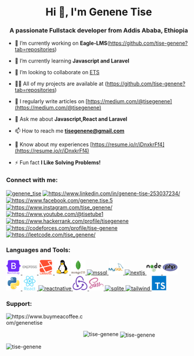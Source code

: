 <h1 align="center">Hi 👋, I'm Genene Tise</h1>
<h3 align="center">A passionate Fullstack developer from Addis Ababa, Ethiopia</h3>

- 🔭 I’m currently working on **Eagle-LMS**(https://github.com/tise-genene?tab=repositories)

- 🌱 I’m currently learning **Javascript and Laravel**

- 👯 I’m looking to collaborate on [ETS](https://t.me/eagleconsult)

- 👨‍💻 All of my projects are available at (https://github.com/tise-genene?tab=repositories)

- 📝 I regularly write articles on [https://medium.com/@tisegenene](https://medium.com/@tisegenene)

- 💬 Ask me about **Javascript,React and Laravel**

- 📫 How to reach me **tisegenene@gmail.com**

- 📄 Know about my experiences [https://resume.io/r/iDnxkrFf4](https://resume.io/r/iDnxkrFf4)

- ⚡ Fun fact **I Like Solving Problems!**

<h3 align="left">Connect with me:</h3>
<p align="left">
<a href="https://twitter.com/genene_tise" target="blank"><img align="center" src="https://raw.githubusercontent.com/rahuldkjain/github-profile-readme-generator/master/src/images/icons/Social/twitter.svg" alt="genene_tise" height="30" width="40" /></a>
<a href="https://linkedin.com/in/https://www.linkedin.com/in/genene-tise-253037234/" target="blank"><img align="center" src="https://raw.githubusercontent.com/rahuldkjain/github-profile-readme-generator/master/src/images/icons/Social/linked-in-alt.svg" alt="https://www.linkedin.com/in/genene-tise-253037234/" height="30" width="40" /></a>
<a href="https://fb.com/https://www.facebook.com/genene.tise.5" target="blank"><img align="center" src="https://raw.githubusercontent.com/rahuldkjain/github-profile-readme-generator/master/src/images/icons/Social/facebook.svg" alt="https://www.facebook.com/genene.tise.5" height="30" width="40" /></a>
<a href="https://instagram.com/https://www.instagram.com/tise_genene/" target="blank"><img align="center" src="https://raw.githubusercontent.com/rahuldkjain/github-profile-readme-generator/master/src/images/icons/Social/instagram.svg" alt="https://www.instagram.com/tise_genene/" height="30" width="40" /></a>
<a href="https://www.youtube.com/c/https://www.youtube.com/@tisetube1" target="blank"><img align="center" src="https://raw.githubusercontent.com/rahuldkjain/github-profile-readme-generator/master/src/images/icons/Social/youtube.svg" alt="https://www.youtube.com/@tisetube1" height="30" width="40" /></a>
<a href="https://www.hackerrank.com/https://www.hackerrank.com/profile/tisegenene" target="blank"><img align="center" src="https://raw.githubusercontent.com/rahuldkjain/github-profile-readme-generator/master/src/images/icons/Social/hackerrank.svg" alt="https://www.hackerrank.com/profile/tisegenene" height="30" width="40" /></a>
<a href="https://codeforces.com/profile/https://codeforces.com/profile/tise-genene" target="blank"><img align="center" src="https://raw.githubusercontent.com/rahuldkjain/github-profile-readme-generator/master/src/images/icons/Social/codeforces.svg" alt="https://codeforces.com/profile/tise-genene" height="30" width="40" /></a>
<a href="https://www.leetcode.com/https://leetcode.com/tise_genene/" target="blank"><img align="center" src="https://raw.githubusercontent.com/rahuldkjain/github-profile-readme-generator/master/src/images/icons/Social/leet-code.svg" alt="https://leetcode.com/tise_genene/" height="30" width="40" /></a>
</p>

<h3 align="left">Languages and Tools:</h3>
<p align="left"> <a href="https://getbootstrap.com" target="_blank" rel="noreferrer"> <img src="https://raw.githubusercontent.com/devicons/devicon/master/icons/bootstrap/bootstrap-plain-wordmark.svg" alt="bootstrap" width="40" height="40"/> </a> <a href="https://expressjs.com" target="_blank" rel="noreferrer"> <img src="https://raw.githubusercontent.com/devicons/devicon/master/icons/express/express-original-wordmark.svg" alt="express" width="40" height="40"/> </a>  </a> <a href="https://laravel.com/" target="_blank" rel="noreferrer"> <img src="https://raw.githubusercontent.com/devicons/devicon/master/icons/laravel/laravel-plain-wordmark.svg" alt="laravel" width="40" height="40"/> </a> <a href="https://www.linux.org/" target="_blank" rel="noreferrer"> <img src="https://raw.githubusercontent.com/devicons/devicon/master/icons/linux/linux-original.svg" alt="linux" width="40" height="40"/> </a> <a href="https://www.mongodb.com/" target="_blank" rel="noreferrer"> <img src="https://raw.githubusercontent.com/devicons/devicon/master/icons/mongodb/mongodb-original-wordmark.svg" alt="mongodb" width="40" height="40"/> </a> <a href="https://www.microsoft.com/en-us/sql-server" target="_blank" rel="noreferrer"> <img src="https://www.svgrepo.com/show/303229/microsoft-sql-server-logo.svg" alt="mssql" width="40" height="40"/> </a> <a href="https://www.mysql.com/" target="_blank" rel="noreferrer"> <img src="https://raw.githubusercontent.com/devicons/devicon/master/icons/mysql/mysql-original-wordmark.svg" alt="mysql" width="40" height="40"/> </a> <a href="https://nextjs.org/" target="_blank" rel="noreferrer"> <img src="https://cdn.worldvectorlogo.com/logos/nextjs-2.svg" alt="nextjs" width="40" height="40"/> </a> <a href="https://nodejs.org" target="_blank" rel="noreferrer"> <img src="https://raw.githubusercontent.com/devicons/devicon/master/icons/nodejs/nodejs-original-wordmark.svg" alt="nodejs" width="40" height="40"/> </a> <a href="https://www.php.net" target="_blank" rel="noreferrer"> <img src="https://raw.githubusercontent.com/devicons/devicon/master/icons/php/php-original.svg" alt="php" width="40" height="40"/> </a> <a href="https://www.python.org" target="_blank" rel="noreferrer"> <img src="https://raw.githubusercontent.com/devicons/devicon/master/icons/python/python-original.svg" alt="python" width="40" height="40"/> </a> <a href="https://reactjs.org/" target="_blank" rel="noreferrer"> <img src="https://raw.githubusercontent.com/devicons/devicon/master/icons/react/react-original-wordmark.svg" alt="react" width="40" height="40"/> </a> <a href="https://reactnative.dev/" target="_blank" rel="noreferrer"> <img src="https://reactnative.dev/img/header_logo.svg" alt="reactnative" width="40" height="40"/> </a> <a href="https://redux.js.org" target="_blank" rel="noreferrer"> <img src="https://raw.githubusercontent.com/devicons/devicon/master/icons/redux/redux-original.svg" alt="redux" width="40" height="40"/> </a> <a href="https://sass-lang.com" target="_blank" rel="noreferrer"> <img src="https://raw.githubusercontent.com/devicons/devicon/master/icons/sass/sass-original.svg" alt="sass" width="40" height="40"/> </a> <a href="https://www.sqlite.org/" target="_blank" rel="noreferrer"> <img src="https://www.vectorlogo.zone/logos/sqlite/sqlite-icon.svg" alt="sqlite" width="40" height="40"/> </a> <a href="https://tailwindcss.com/" target="_blank" rel="noreferrer"> <img src="https://www.vectorlogo.zone/logos/tailwindcss/tailwindcss-icon.svg" alt="tailwind" width="40" height="40"/> </a> <a href="https://www.typescriptlang.org/" target="_blank" rel="noreferrer"> <img src="https://raw.githubusercontent.com/devicons/devicon/master/icons/typescript/typescript-original.svg" alt="typescript" width="40" height="40"/> </a> </p>

<h3 align="left">Support:</h3>
<p><a href="https://www.buymeacoffee.com/https://www.buymeacoffee.com/genenetise"> <img align="left" src="https://cdn.buymeacoffee.com/buttons/v2/default-yellow.png" height="50" width="210" alt="https://www.buymeacoffee.com/genenetise" /></a></p><br><br>

<p><img align="left" src="https://github-readme-stats.vercel.app/api/top-langs?username=tise-genene&show_icons=true&locale=en&layout=compact" alt="tise-genene" /></p>

<p>&nbsp;<img align="center" src="https://github-readme-stats.vercel.app/api?username=tise-genene&show_icons=true&locale=en" alt="tise-genene" /></p>

<p><img align="center" src="https://github-readme-streak-stats.herokuapp.com/?user=tise-genene&" alt="tise-genene" /></p>

